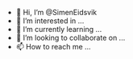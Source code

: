 - 👋 Hi, I’m @SimenEidsvik
- 👀 I’m interested in ...
- 🌱 I’m currently learning ...
- 💞️ I’m looking to collaborate on ...
- 📫 How to reach me ...

<!---
SimenEidsvik/SimenEidsvik is a ✨ special ✨ repository because its `README.md` (this file) appears on your GitHub profile.
You can click the Preview link to take a look at your changes.
--->
